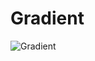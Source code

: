 # Gradient

![Gradient](https://user-images.githubusercontent.com/61166305/111087180-2d031300-8531-11eb-941e-aefa733233f2.png)


